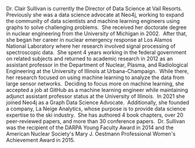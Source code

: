Dr. Clair Sullivan is currently the Director of Data Science at Vail Resorts.  Previously she was a data science advocate at Neo4j, working to expand the community of data scientists and machine learning engineers using graphs to solve challenging problems.  She received her doctorate degree in nuclear engineering from the University of Michigan in 2002.  After that, she began her career in nuclear emergency response at Los Alamos National Laboratory where her research involved signal processing of spectroscopic data.  She spent 4 years working in the federal government on related subjects and returned to academic research in 2012 as an assistant professor in the Department of Nuclear, Plasma, and Radiological Engineering at the University of Illinois at Urbana-Champaign.  While there, her research focused on using machine learning to analyze the data from large sensor networks.  Deciding to focus more on machine learning, she accepted a job at GitHub as a machine learning engineer while maintaining adjunct assistant professor status at the University of Illinois.  In 2021 she joined Neo4j as a Graph Data Science Advocate.  Additionally, she founded a company, La Neige Analytics, whose purpose is to provide data science expertise to the ski industry.  She has authored 4 book chapters, over 20 peer-reviewed papers, and more than 30 conference papers.  Dr. Sullivan was the recipient of the DARPA Young Faculty Award in 2014 and the American Nuclear Society's Mary J. Oestmann Professional Women's Achievement Award in 2015.
